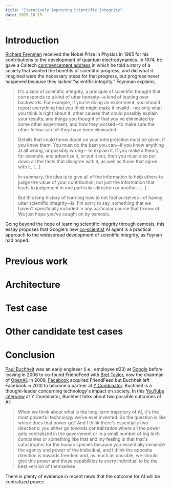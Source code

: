 ```yaml
---
title: "Iteratively Improving Scientific Integrity"
date: 2025-10-15
---
```

Introduction
============
<p><a href="https://en.wikipedia.org/wiki/Richard_Feynman">Richard Feynman</a> received the Nobel Prize in Physics in 1965 for his contributions to the development of quantum electrodynamics. In 1974, he gave a Caltech <a href="https://faculty.sites.iastate.edu/tesfatsi/archive/tesfatsi/CargoCultScience.RichardFeynman1974.pdf">commencement address</a> in which he told a story of a society that wanted the benefits of scientific progress, and did what it imagined were the necessary steps for that progress, but progress never happened because they lacked “scientific integrity.” Feynman explains,
  
> It's a kind of scientific integrity,
a principle of scientific thought that corresponds to a kind of utter honesty--a kind of
leaning over backwards. For example, if you're doing an experiment, you should report
everything that you think might make it invalid--not only what you think is right about
it: other causes that could possibly explain your results; and things you thought of that
you've eliminated by some other experiment, and how they worked--to make sure the
other fellow can tell they have been eliminated.
>
> Details that could throw doubt on your interpretation must be given, if you know them.
You must do the best you can--if you know anything at all wrong, or possibly wrong--
to explain it. If you make a theory, for example, and advertise it, or put it out, then you
must also put down all the facts that disagree with it, as well as those that agree with it. [...]
>
> In summary, the idea is to give all of the information to help others to judge the value
of your contribution; not just the information that leads to judgement in one particular
direction or another. [...]
>
> But this long history of learning how to not fool ourselves--of having utter scientific
integrity--is, I'm sorry to say, something that we haven't specifically included in any
particular course that I know of. We just hope you've caught on by osmosis.

Going beyond the hope of learning scientific integrity through osmosis, this essay proposes that Google's new <a href="https://research.google/blog/accelerating-scientific-breakthroughs-with-an-ai-co-scientist">co-scientist</a> AI agent is a practical approach to the widespread development of scientific integrity, as Feynan had hoped.  

Previous work
=============
 
Architecture
============

Test case
=========

Other candidate test cases
==========================

Conclusion
==========
<a href="https://en.wikipedia.org/wiki/Paul_Buchheit">Paul Buchheit</a> was an early engineer (i.e., employee #23) at <a href="https://en.wikipedia.org/wiki/Google">Google</a> before leaving in 2006 to co-found FriendFeed with <a href="https://en.wikipedia.org/wiki/Bret_Taylor">Bret Taylor</a>, now the chairman of <a href="https://en.wikipedia.org/wiki/OpenAI">OpenAI</a>. In 2009, <a href="https://en.wikipedia.org/wiki/Facebook">Facebook</a> acquired FriendFeed but Buchheit left Facebook in 2010 to become a partner at <a href="https://en.wikipedia.org/wiki/Y_Combinator">Y Combinator</a>. Buchheit is a thought-leader concerning technology's impact on society. In this <a href="https://youtu.be/LSUviaN1eso?t=874">YouTube interview</a> at Y Combinator, Buchheit talks about two possible outcomes of AI:
<blockquote>
  <p>When we think about what is
the long-term trajectory of AI, it's the most powerful technology we've ever
invented. So the question is like where does that power go? And I think there's essentially two directions: you
either go towards centralization where all the power gets centralized in the government or in a small 
number of big tech companies or something like that and my feeling is that that's catastrophic for the human
species because you essentially minimize the agency and power of the individual, and I think the opposite
direction is towards freedom and, as much as possible, we should give this
power and these capabilities to every individual to be the best version of themselves</p>
</blockquote>
<p>There is plenty of evidence in recent news that the outcome for AI will be centralized power:</p>
